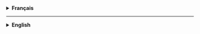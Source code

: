 <details>
<summary><strong>Français</strong></summary>
<h2>LaterPlease!</h2>
Marre d'ouvrir 50 onglets à partir d'une page wikipedia ?
Situation classique : Vous trouvez une page immense et passionante, et vous vous mettez à ouvrir chaque liens dans un nouvel onglet.

Vous pouvez faire une offrande à Chrome en espérant qu'il ne mange pas toute votre RAM.
Ou bien vous passez une dizaine d'années à sauter de lien en liens pour absolument tout lire.

Arrêtez tout de suite. Votre page est équipée du plugin <i>LaterPlease</i>.

<h2>Fonctionnement</h2>

Avec <i>LaterPlease</i>, vous pouvez visualiser un lien en passant la souris dessus. Sans quitter la page, sans aucun clic.
Si la page vous intêresse, vous cliquer sur <i>Later!</i>, et la page est mise dans votre liste de lecture.

La liste de lecture vous suis partout sur le site et garde en memoire les sites que vous lui donnez. Pour toujours.

Comme ça vous avez une liste claire des pages que vous devez lire, et ce sans massacrer votre navigateur.

Le plugin ne requiert aucune dépendance, ni JQuery, ni CSS additionnel, ni modification de la page.
Vous liez le plugin sur votre page, ou dans vos scripts existants, et <i>LaterPlease</i> se charge de tout.

Et comme <i>LaterPlease</i> est aussi hébergé, même pas besoin de le télécharger.

<h2>Mise en Place</h2>
<code>laterplease.js</code> contient le code avec tous les commentaires si vous voulez le modifier ou l'étudier.<br>
<code>laterplease.min.js</code> est compressé, illisible pour les humains mais plus léger.<br><br>

1. Téléchargez <code>laterplease.js</code>.<br>
2. Collez <code><script src="laterplease.js"></script></code> sur la page.<br>

La visualisation s'active pour chaque balise <code>a</code>.<br>
Indiquez à <i>LaterPlease</i> d'ignorer un lien en lui donnant la classe <code>ignorePlease</code>.

<h2>Références CSS</h2>
<i>LaterPlease</i> a déjà un style appliqué par défaut pour le rendre présentable, mais si vous voulez l'adopter vous pouvez l'habiller plus proprement.

<ul>
<li>La carte qui apparait au survol : <code>#visuLater</code></li>
	<ul>
	<li>le cadre de visualisation : <code>#frameLater</code></li>
	<li>le bouton "Later!" : <code>#bookmarkLater</code></li>
	<li>la petite étiquette "Enregistré !" : <code>#bookmarkLater span</code></li>
	</ul>
</ul>

<ul>
<li>La liste de liens : <code>#listeLater</code></li>
	<ul>
	<li>un lien : <code>#listeLater a</code></li>
	<li>un bouton pour supprimer le lien : <code>.supprLater</code></li>
	</ul>
<li>Un lien impossible à visualiser : <code>.ignorePlease</code></li>

</ul>
</details>
<hr>
<details>
<summary><strong>English</strong></summary>
<h2>LaterPlease!</h2>
Fed up with opening a thousand tabs from one Wikipedia page?
Classic. You just found a great and huge page, and you begin opening every single link in a new tab.

You could either donate your soul to Firefox, hoping that it won't chomp your RAM.
Or you could spend the rest of your life switching from tab to tabs to read everything.

Stop! Your web page is equipped with <i>LaterPlease!</i>.

<h2>How it works</h2>
With <i>LaterPlease!</i>, you can visualize a link by hovering over it. No page loading, no mouse clicking.
If some page catch you eyes, you click the <i>Later!</i> button and the page get stored in your playlist.

The playlist follows you everywhere on the site and keeps the sites and links you need to read later. Forever.

You get a simple and clean list of the page you'll read, without killing performance.

This plugin does not have dependencies, nor does it need JQuery, additionnal CSS, or any page modification.
You only need to link the plugin on every page, and <i>LaterPlease!</i> does the rest.

And because <i>LaterPlease</i> is hosted on the web, you have the option not to download it.

<h2>Set-Up</h2>
<code>laterplease.js</code> contains the plugin with a lot of comments to elp you modify and understand it.<br>
<code>laterplease.min.js</code> is compressed, unreadable for humans but more lighweight<br><br>
1. Download <code>laterplease.js</code>.<br>
2. Paste <code><script src="laterplease.js"></script></code> on your page.<br>

The visualization shows up for every <code>a</code> tag.<br>
If you want <i>LaterPlease</i> to ignore a link, give it the class <code>ignorePlease</code>.

<h2>CSS References</h2>
<i>LaterPlease</i> already comes with its own CSS rules, but you can overrule them if you need.
<ul>
<li>The card that appears on hover : <code>#visuLater</code></li>
	<ul>
	<li>the visualization frame : <code>#frameLater</code></li>
	<li>the "Later!" button : <code>#bookmarkLater</code></li>
	<li>the tiny popup "Enregistré !" : <code>#bookmarkLater span</code></li>
	</ul>
</ul>

<ul>
<li>The list of links : <code>#listeLater</code></li>
	<ul>
	<li>a link : <code>#listeLater a</code></li>
	<li>a button to delete a link : <code>.supprLater</code></li>
	</ul>
<li>A link that needs to be ignored : <code>.ignorePlease</code></li>
</ul>
</details>